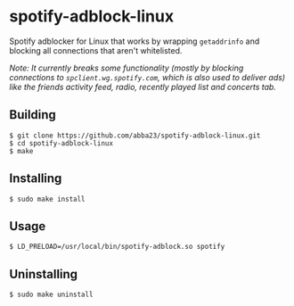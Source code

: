 # spotify-adblock-linux
Spotify adblocker for Linux that works by wrapping `getaddrinfo` and blocking all connections that aren't whitelisted.

*Note: It currently breaks some functionality (mostly by blocking connections to `spclient.wg.spotify.com`, which is also used to deliver ads) like the friends activity feed, radio, recently played list and concerts tab.*

## Building
    $ git clone https://github.com/abba23/spotify-adblock-linux.git
    $ cd spotify-adblock-linux
    $ make

## Installing
    $ sudo make install

## Usage
    $ LD_PRELOAD=/usr/local/bin/spotify-adblock.so spotify

## Uninstalling
    $ sudo make uninstall
